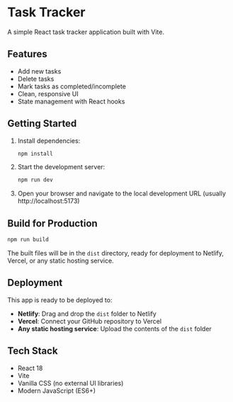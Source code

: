 # Task Tracker

A simple React task tracker application built with Vite.

## Features

- Add new tasks
- Delete tasks
- Mark tasks as completed/incomplete
- Clean, responsive UI
- State management with React hooks

## Getting Started

1. Install dependencies:
   ```bash
   npm install
   ```

2. Start the development server:
   ```bash
   npm run dev
   ```

3. Open your browser and navigate to the local development URL (usually http://localhost:5173)

## Build for Production

```bash
npm run build
```

The built files will be in the `dist` directory, ready for deployment to Netlify, Vercel, or any static hosting service.

## Deployment

This app is ready to be deployed to:
- **Netlify**: Drag and drop the `dist` folder to Netlify
- **Vercel**: Connect your GitHub repository to Vercel
- **Any static hosting service**: Upload the contents of the `dist` folder

## Tech Stack

- React 18
- Vite
- Vanilla CSS (no external UI libraries)
- Modern JavaScript (ES6+)
